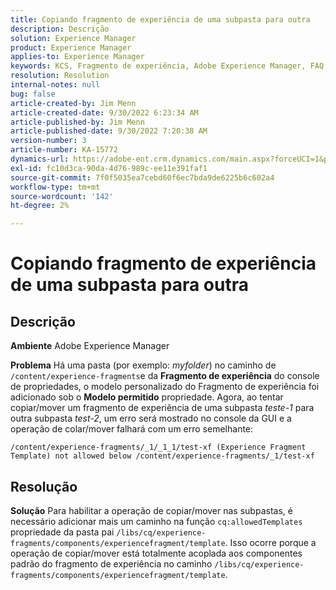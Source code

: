 ```yaml
---
title: Copiando fragmento de experiência de uma subpasta para outra
description: Descrição
solution: Experience Manager
product: Experience Manager
applies-to: Experience Manager
keywords: KCS, Fragmento de experiência, Adobe Experience Manager, FAQ, copiar, subpasta
resolution: Resolution
internal-notes: null
bug: false
article-created-by: Jim Menn
article-created-date: 9/30/2022 6:23:34 AM
article-published-by: Jim Menn
article-published-date: 9/30/2022 7:20:38 AM
version-number: 3
article-number: KA-15772
dynamics-url: https://adobe-ent.crm.dynamics.com/main.aspx?forceUCI=1&pagetype=entityrecord&etn=knowledgearticle&id=11662266-8840-ed11-9db1-0022480866ad
exl-id: fc10d3ca-90da-4d76-989c-ee11e391faf1
source-git-commit: 7f0f5035ea7cebd60f6ec7bda9de6225b6c602a4
workflow-type: tm+mt
source-wordcount: '142'
ht-degree: 2%

---
```


# Copiando fragmento de experiência de uma subpasta para outra

## Descrição


<b>Ambiente</b>
Adobe Experience Manager

<b>Problema</b>
Há uma pasta (por exemplo: *myfolder*) no caminho de `/content/experience-fragments`e da <b>Fragmento de experiência</b> do console de propriedades, o modelo personalizado do Fragmento de experiência foi adicionado sob o <b>Modelo permitido</b> propriedade.
Agora, ao tentar copiar/mover um fragmento de experiência de uma subpasta *teste-1* para outra subpasta *test-2*, um erro será mostrado no console da GUI e a operação de colar/mover falhará com um erro semelhante:


```
/content/experience-fragments/_1/_1_1/test-xf (Experience Fragment Template) not allowed below /content/experience-fragments/_1/test-xf
```



## Resolução


<b>Solução</b>
Para habilitar a operação de copiar/mover nas subpastas, é necessário adicionar mais um caminho na função `cq:allowedTemplates` propriedade da pasta pai `/libs/cq/experience-fragments/components/experiencefragment/template`.
Isso ocorre porque a operação de copiar/mover está totalmente acoplada aos componentes padrão do fragmento de experiência no caminho `/libs/cq/experience-fragments/components/experiencefragment/template`.
